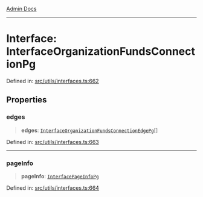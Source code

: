 [Admin Docs](/)

***

# Interface: InterfaceOrganizationFundsConnectionPg

Defined in: [src/utils/interfaces.ts:662](https://github.com/PalisadoesFoundation/talawa-admin/blob/main/src/utils/interfaces.ts#L662)

## Properties

### edges

> **edges**: [`InterfaceOrganizationFundsConnectionEdgePg`](InterfaceOrganizationFundsConnectionEdgePg.md)[]

Defined in: [src/utils/interfaces.ts:663](https://github.com/PalisadoesFoundation/talawa-admin/blob/main/src/utils/interfaces.ts#L663)

***

### pageInfo

> **pageInfo**: [`InterfacePageInfoPg`](InterfacePageInfoPg.md)

Defined in: [src/utils/interfaces.ts:664](https://github.com/PalisadoesFoundation/talawa-admin/blob/main/src/utils/interfaces.ts#L664)
